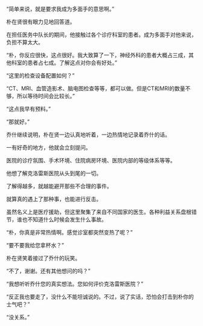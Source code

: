 “简单来说，就是要求我成为多面手的意思啊。”

朴在贤很有眼力见地回答道。

在担任医务中队长的期间，他接触过各个诊疗科室的患者。成为多面手对他来说，负担不算太大。

“朴，你反应很快，这点很好。我大致算了一下，神经外科的患者大概占三成，其他科室的患者占七成。了解这点对你会有好处。”

“这里的检查设备配置如何？”

“CT、MRI、血管造影术、脑电图检查等等，都可以做。但是CT和MRI的数量不够，所以等待时间会比较长。”

“这点我早有预料。”

“那就好。”

乔什继续说明，朴在贤一边认真地听着，一边热情地记录着乔什的话。

一有好奇的地方，他就会立刻提问。

医院的诊疗氛围、手术环境、住院病房环境、医院内部的等级体系等等。

他想了解克洛雷斯医院从头到尾的一切。

了解得越多，就越能避开那些不合理的事件。

就算真的遇上了那种事，也能进行反击。

虽然名义上是医疗援助，但这里聚集了来自不同国家的医生。各种利益关系盘根错节，谁也不知道什么时候会发生什么事故。

“朴，你真是非常热情啊。感觉诊室都突然变热了呢？”

“要不要我给您拿杯水？”

朴在贤笑着接过了乔什的玩笑。

“不了，谢谢。还有其他想问的吗？”

“我想听听乔什您的真实想法。您如何评价克洛雷斯医院？”

“反正我也要走了，没什么不能坦诚说的。不过，说了实话，恐怕会打击到朴你的士气吧？”

“没关系。”